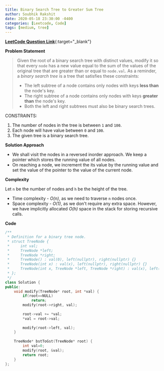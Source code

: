 ```yaml
---
title: Binary Search Tree to Greater Sum Tree
author: Soubhik Rakshit
date: 2020-05-18 23:30:00 -0400
categories: [Leetcode, Code]
tags: [medium, tree]
---
```


[**LeetCode Question Link**](https://leetcode.com/problems/binary-search-tree-to-greater-sum-tree/){:target="_blank"}

**Problem Statement**

> Given the root of a binary search tree with distinct values, modify it so that every `node` has a new value equal to the sum of the values of the original tree that are greater than or equal to `node.val`.
> As a reminder, a _binary search tree_ is a tree that satisfies these constraints:
> * The left subtree of a node contains only nodes with keys **less than** the node's key.
> * The right subtree of a node contains only nodes with keys **greater than** the node's key.
> * Both the left and right subtrees must also be binary search trees. 

CONSTRAINTS:
1. The number of nodes in the tree is between `1` and `100`.
2. Each node will have value between `0` and `100`.
3. The given tree is a binary search tree.

**Solution Approach**

* We shall visit the nodes in a reversed inorder approach. We keep a pointer which stores the running value of all nodes.
* On reaching a node, we increment the its value by the running value and set the value of the pointer to the value of the current node.

**Complexity**

Let `n` be the number of nodes and `h` be the height of the tree.
* Time complexity - _O(n)_, as we need to traverse `n` nodes once.
* Space complexity - _O(1)_, as we don't require any extra space. However, we have implicitly allocated _O(h)_ space in the stack for storing recursive calls.

**Code**

```c++
/**
 * Definition for a binary tree node.
 * struct TreeNode {
 *     int val;
 *     TreeNode *left;
 *     TreeNode *right;
 *     TreeNode() : val(0), left(nullptr), right(nullptr) {}
 *     TreeNode(int x) : val(x), left(nullptr), right(nullptr) {}
 *     TreeNode(int x, TreeNode *left, TreeNode *right) : val(x), left(left), right(right) {}
 * };
 */
class Solution {
public:
    void modify(TreeNode* root, int *val) {
        if(root==NULL)
            return;
        modify(root->right, val);
        
        root->val += *val;
        *val = root->val;
        
        modify(root->left, val);
    }
    
    TreeNode* bstToGst(TreeNode* root) {
        int val=0;
        modify(root, &val);
        return root;
    }
};
```